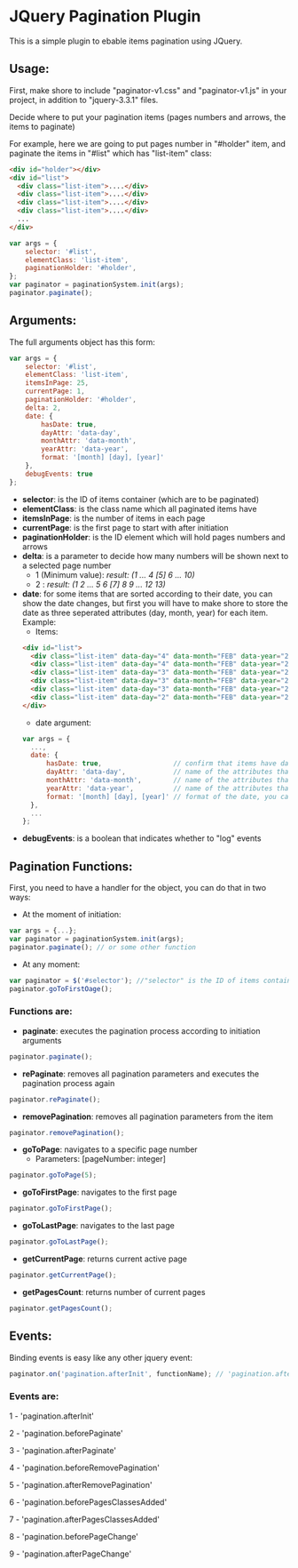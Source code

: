 # JQuery Pagination Plugin

This is a simple plugin to ebable items pagination using JQuery.

## Usage:
First, make shore to include "paginator-v1.css" and "paginator-v1.js" in your project, in addition to "jquery-3.3.1" files.

Decide where to put your pagination items (pages numbers and arrows, the items to paginate)

For example, here we are going to put pages number in "#holder" item, and paginate the items in "#list" which has "list-item" class:
```html
<div id="holder"></div>
<div id="list">
  <div class="list-item">....</div>
  <div class="list-item">....</div>
  <div class="list-item">....</div>
  <div class="list-item">....</div>
  ...
</div>
```

```javascript
var args = {
    selector: '#list',
    elementClass: 'list-item',
    paginationHolder: '#holder',
};
var paginator = paginationSystem.init(args);
paginator.paginate();
```

## Arguments:
The full arguments object has this form:
```javascript
var args = {
    selector: '#list',
    elementClass: 'list-item',
    itemsInPage: 25,
    currentPage: 1,
    paginationHolder: '#holder',
    delta: 2,
    date: {
        hasDate: true,
        dayAttr: 'data-day',
        monthAttr: 'data-month',
        yearAttr: 'data-year',
        format: '[month] [day], [year]'
    },
    debugEvents: true
};
```

* **selector**: is the ID of items container (which are to be paginated)
* **elementClass**: is the class name which all paginated items have
* **itemsInPage**: is the number of items in each page
* **currentPage**: is the first page to start with after initiation
* **paginationHolder**: is the ID element which will hold pages numbers and arrows
* **delta**: is a parameter to decide how many numbers will be shown next to a selected page number
  * 1 (Minimum value): *result: (1 ... 4 \[5] 6 ... 10)*
  * 2 : *result: (1 2 ... 5 6 \[7] 8 9 ... 12 13)*
* **date**: for some items that are sorted according to their date, you can show the date changes, but first you will have to make shore to store the date as three seperated attributes (day, month, year) for each item. Example:
  * Items:
  ```html
  <div id="list">
    <div class="list-item" data-day="4" data-month="FEB" data-year="2019">...</div>
    <div class="list-item" data-day="4" data-month="FEB" data-year="2019">...</div>
    <div class="list-item" data-day="3" data-month="FEB" data-year="2019">...</div>
    <div class="list-item" data-day="3" data-month="FEB" data-year="2019">...</div>
    <div class="list-item" data-day="3" data-month="FEB" data-year="2019">...</div>
    <div class="list-item" data-day="2" data-month="FEB" data-year="2019">...</div>
  </div>
  ```
  * date argument:
  ```javascript
  var args = {
    ...,
    date: {
        hasDate: true,                  // confirm that items have dates
        dayAttr: 'data-day',            // name of the attributes that stores the day
        monthAttr: 'data-month',        // name of the attributes that stores the month
        yearAttr: 'data-year',          // name of the attributes that stores the year
        format: '[month] [day], [year]' // format of the date, you can use the three reserved words [day], [month], [year]
    },
    ...
  };
  ```
* **debugEvents**: is a boolean that indicates whether to "log" events

## Pagination Functions:
First, you need to have a handler for the object, you can do that in two ways:
  * At the moment of initiation:
  ```javascript
  var args = {...};
  var paginator = paginationSystem.init(args);
  paginator.paginate(); // or some other function
  ```
  * At any moment:
  ```javascript
  var paginator = $('#selector'); //"selector" is the ID of items container
  paginator.goToFirstOage();
  ```
### Functions are:
  * **paginate**: executes the pagination process according to initiation arguments
  ```javascript
  paginator.paginate();
  ```
  * **rePaginate**: removes all pagination parameters and executes the pagination process again
  ```javascript
  paginator.rePaginate();
  ```
  * **removePagination**: removes all pagination parameters from the item
  ```javascript
  paginator.removePagination();
  ```
  * **goToPage**: navigates to a specific page number
    * Parameters: \[pageNumber: integer]
  ```javascript
  paginator.goToPage(5);
  ```
  * **goToFirstPage**: navigates to the first page
  ```javascript
  paginator.goToFirstPage();
  ```
  * **goToLastPage**: navigates to the last page
  ```javascript
  paginator.goToLastPage();
  ```
  * **getCurrentPage**: returns current active page
  ```javascript
  paginator.getCurrentPage();
  ```
  * **getPagesCount**: returns number of current pages
  ```javascript
  paginator.getPagesCount();
  ```

## Events:
Binding events is easy like any other jquery event:
```javascript
paginator.on('pagination.afterInit', functionName); // 'pagination.afterInit' is the event name
```

### Events are:
  1 - 'pagination.afterInit'
  
  2 - 'pagination.beforePaginate'
  
  3 - 'pagination.afterPaginate'
  
  4 - 'pagination.beforeRemovePagination'
  
  5 - 'pagination.afterRemovePagination'
  
  6 - 'pagination.beforePagesClassesAdded'
  
  7 - 'pagination.afterPagesClassesAdded'
  
  8 - 'pagination.beforePageChange'
  
  9 - 'pagination.afterPageChange'
  
